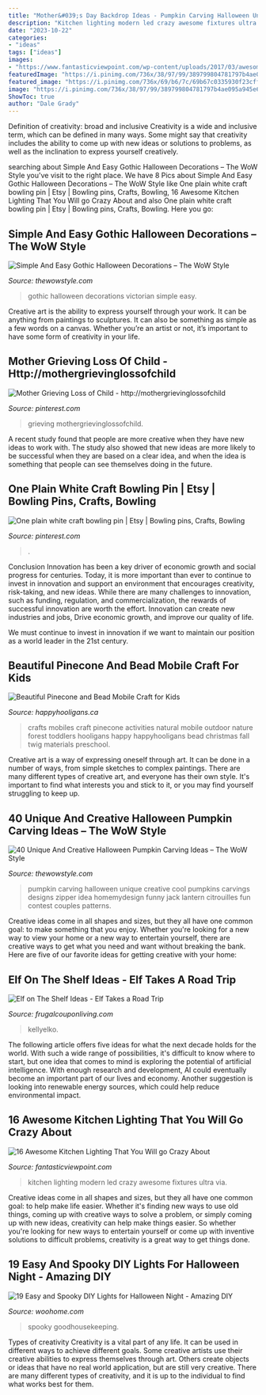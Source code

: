 ```yaml
---
title: "Mother&#039;s Day Backdrop Ideas - Pumpkin Carving Halloween Unique Creative Cool Pumpkins Carvings Designs Zipper Idea Homemydesign Funny Jack Lantern Citrouilles Fun Contest Couples Patterns"
description: "Kitchen lighting modern led crazy awesome fixtures ultra via"
date: "2023-10-22"
categories:
- "ideas"
tags: ["ideas"]
images:
- "https://www.fantasticviewpoint.com/wp-content/uploads/2017/03/awesome-ultra-modern-kitchen-lighting-fixtures-ideas-634x929.jpg"
featuredImage: "https://i.pinimg.com/736x/38/97/99/389799804781797b4ae095a945e60bd5.jpg"
featured_image: "https://i.pinimg.com/736x/69/b6/7c/69b67c0335930f23cffd78ef94e9d55b.jpg"
image: "https://i.pinimg.com/736x/38/97/99/389799804781797b4ae095a945e60bd5.jpg"
ShowToc: true
author: "Dale Grady"
---
```



Definition of creativity: broad and inclusive
Creativity is a wide and inclusive term, which can be defined in many ways. Some might say that creativity includes the ability to come up with new ideas or solutions to problems, as well as the inclination to express yourself creatively.

	

		
searching about Simple And Easy Gothic Halloween Decorations – The WoW Style you've visit to the right place. We have 8 Pics about Simple And Easy Gothic Halloween Decorations – The WoW Style like One plain white craft bowling pin | Etsy | Bowling pins, Crafts, Bowling, 16 Awesome Kitchen Lighting That You Will go Crazy About and also One plain white craft bowling pin | Etsy | Bowling pins, Crafts, Bowling. Here you go:
		
    
## Simple And Easy Gothic Halloween Decorations – The WoW Style

<img loading=lazy src="http://thewowstyle.com/wp-content/uploads/2016/06/Victorian-Gothic-Gothic-Halloween-Decorations-2016.jpg" onerror="this.onerror=null;this.src='https://tse3.mm.bing.net/th?id=OIP.qSk-YNm31wykI5UBifyFvAHaJ4&amp;pid=15.1';" alt="Simple And Easy Gothic Halloween Decorations – The WoW Style">

_Source: thewowstyle.com_

>gothic halloween decorations victorian simple easy. 

	

Creative art is the ability to express yourself through your work. It can be anything from paintings to sculptures. It can also be something as simple as a few words on a canvas. Whether you’re an artist or not, it’s important to have some form of creativity in your life.

    
## Mother Grieving Loss Of Child - Http://mothergrievinglossofchild

<img loading=lazy src="https://i.pinimg.com/736x/38/97/99/389799804781797b4ae095a945e60bd5.jpg" onerror="this.onerror=null;this.src='https://tse1.mm.bing.net/th?id=OIP.ustr6nigMylKE9gsrz8jhwAAAA&amp;pid=15.1';" alt="Mother Grieving Loss of Child - http://mothergrievinglossofchild">

_Source: pinterest.com_

>grieving mothergrievinglossofchild. 

	

A recent study found that people are more creative when they have new ideas to work with. The study also showed that new ideas are more likely to be successful when they are based on a clear idea, and when the idea is something that people can see themselves doing in the future.

    
## One Plain White Craft Bowling Pin | Etsy | Bowling Pins, Crafts, Bowling

<img loading=lazy src="https://i.pinimg.com/736x/69/b6/7c/69b67c0335930f23cffd78ef94e9d55b.jpg" onerror="this.onerror=null;this.src='https://tse1.mm.bing.net/th?id=OIP.s8BD5Fz79dihGObRk9_L-AHaJ3&amp;pid=15.1';" alt="One plain white craft bowling pin | Etsy | Bowling pins, Crafts, Bowling">

_Source: pinterest.com_

>. 

	

Conclusion
Innovation has been a key driver of economic growth and social progress for centuries. Today, it is more important than ever to continue to invest in innovation and support an environment that encourages creativity, risk-taking, and new ideas.
While there are many challenges to innovation, such as funding, regulation, and commercialization, the rewards of successful innovation are worth the effort. Innovation can create new industries and jobs, Drive economic growth, and improve our quality of life.

We must continue to invest in innovation if we want to maintain our position as a world leader in the 21st century.

    
## Beautiful Pinecone And Bead Mobile Craft For Kids

<img loading=lazy src="https://happyhooligans.ca/wp-content/uploads/2016/10/Bead-and-Pinecone-Mobile-craft-for-kids-.jpg" onerror="this.onerror=null;this.src='https://tse4.mm.bing.net/th?id=OIP.-nPdziqk7PZb-Lg2WJN4OgAAAA&amp;pid=15.1';" alt="Beautiful Pinecone and Bead Mobile Craft for Kids">

_Source: happyhooligans.ca_

>crafts mobiles craft pinecone activities natural mobile outdoor nature forest toddlers hooligans happy happyhooligans bead christmas fall twig materials preschool. 

	

Creative art is a way of expressing oneself through art. It can be done in a number of ways, from simple sketches to complex paintings. There are many different types of creative art, and everyone has their own style. It's important to find what interests you and stick to it, or you may find yourself struggling to keep up.

    
## 40 Unique And Creative Halloween Pumpkin Carving Ideas – The WoW Style

<img loading=lazy src="http://thewowstyle.com/wp-content/uploads/2016/09/Zipper-Pumpkins.jpg" onerror="this.onerror=null;this.src='https://tse4.mm.bing.net/th?id=OIP.ipzWfISYtox72XoQdtOGjwHaLH&amp;pid=15.1';" alt="40 Unique And Creative Halloween Pumpkin Carving Ideas – The WoW Style">

_Source: thewowstyle.com_

>pumpkin carving halloween unique creative cool pumpkins carvings designs zipper idea homemydesign funny jack lantern citrouilles fun contest couples patterns. 

	

Creative ideas come in all shapes and sizes, but they all have one common goal: to make something that you enjoy. Whether you're looking for a new way to view your home or a new way to entertain yourself, there are creative ways to get what you need and want without breaking the bank. Here are five of our favorite ideas for getting creative with your home: 

    
## Elf On The Shelf Ideas - Elf Takes A Road Trip

<img loading=lazy src="https://www.frugalcouponliving.com/wp-content/uploads/2013/11/elf-on-the-shelf-ideas-traffic-frugal-coupon-living.jpg" onerror="this.onerror=null;this.src='https://tse4.mm.bing.net/th?id=OIP.1IrDiDhNEyjuOvgzc6NBLQHaLH&amp;pid=15.1';" alt="Elf on The Shelf Ideas - Elf Takes a Road Trip">

_Source: frugalcouponliving.com_

>kellyelko. 

	

The following article offers five ideas for what the next decade holds for the world. With such a wide range of possibilities, it's difficult to know where to start, but one idea that comes to mind is exploring the potential of artificial intelligence. With enough research and development, AI could eventually become an important part of our lives and economy. Another suggestion is looking into renewable energy sources, which could help reduce environmental impact.

    
## 16 Awesome Kitchen Lighting That You Will Go Crazy About

<img loading=lazy src="https://www.fantasticviewpoint.com/wp-content/uploads/2017/03/awesome-ultra-modern-kitchen-lighting-fixtures-ideas-634x929.jpg" onerror="this.onerror=null;this.src='https://tse1.mm.bing.net/th?id=OIP.4rFEWYpF8hY_vCeOsAKGvwHaK2&amp;pid=15.1';" alt="16 Awesome Kitchen Lighting That You Will go Crazy About">

_Source: fantasticviewpoint.com_

>kitchen lighting modern led crazy awesome fixtures ultra via. 

	

Creative ideas come in all shapes and sizes, but they all have one common goal: to help make life easier. Whether it's finding new ways to use old things, coming up with creative ways to solve a problem, or simply coming up with new ideas, creativity can help make things easier. So whether you're looking for new ways to entertain yourself or come up with inventive solutions to difficult problems, creativity is a great way to get things done.

    
## 19 Easy And Spooky DIY Lights For Halloween Night - Amazing DIY

<img loading=lazy src="https://www.woohome.com/wp-content/uploads/2014/10/diy-halloween-light-ideas-2.jpg" onerror="this.onerror=null;this.src='https://tse4.mm.bing.net/th?id=OIP.Zg2QTIKni1zh4skVgxjCjgHaJ4&amp;pid=15.1';" alt="19 Easy and Spooky DIY Lights for Halloween Night - Amazing DIY">

_Source: woohome.com_

>spooky goodhousekeeping. 

	

Types of creativity
Creativity is a vital part of any life. It can be used in different ways to achieve different goals. Some creative artists use their creative abilities to express themselves through art. Others create objects or ideas that have no real world application, but are still very creative. There are many different types of creativity, and it is up to the individual to find what works best for them.


